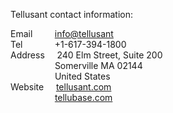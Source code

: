 Tellusant contact information:  

Email&nbsp;&nbsp;&nbsp;&nbsp;&nbsp;&nbsp;&nbsp;&nbsp; [info@tellusant](mailto:info@tellusant)  
Tel&nbsp;&nbsp;&nbsp;&nbsp;&nbsp;&nbsp;&nbsp;&nbsp;&nbsp;&nbsp;&nbsp;&nbsp;  +1-617-394-1800  
Address&nbsp;&nbsp;&nbsp;&nbsp;  240 Elm Street, Suite 200  
&nbsp;&nbsp;&nbsp;&nbsp;&nbsp;&nbsp;&nbsp;&nbsp;&nbsp;&nbsp;&nbsp;&nbsp;&nbsp;&nbsp;&nbsp;&nbsp;&nbsp;  Somerville MA 02144  
&nbsp;&nbsp;&nbsp;&nbsp;&nbsp;&nbsp;&nbsp;&nbsp;&nbsp;&nbsp;&nbsp;&nbsp;&nbsp;&nbsp;&nbsp;&nbsp;&nbsp;  United States  
Website&nbsp;&nbsp;&nbsp;&nbsp; [tellusant.com](https://tellusant.com)  
&nbsp;&nbsp;&nbsp;&nbsp;&nbsp;&nbsp;&nbsp;&nbsp;&nbsp;&nbsp;&nbsp;&nbsp;&nbsp;&nbsp;&nbsp;&nbsp;&nbsp;  [tellubase.com](https://tellubase.com)
